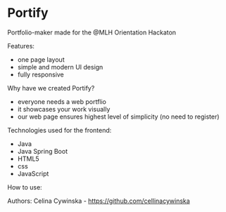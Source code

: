 # Portify
Portfolio-maker made for the @MLH Orientation Hackaton

Features:
- one page layout
- simple and modern UI design
- fully responsive 

Why have we created Portify?
- everyone needs a web portflio
- it showcases your work visually
- our web page ensures highest level of simplicity (no need to register)

Technologies used for the frontend:
- Java
- Java Spring Boot
- HTML5
- css
- JavaScript

How to use:




Authors: 
Celina Cywinska - https://github.com/cellinacywinska
